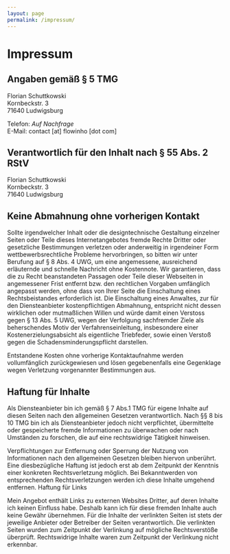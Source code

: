 ```yaml
---
layout: page
permalink: /impressum/
---
```

# Impressum
## Angaben gemäß § 5 TMG

Florian Schuttkowski   
Kornbeckstr. 3   
71640 Ludwigsburg


Telefon: *Auf Nachfrage*   
E-Mail: contact [at] flowinho [dot com]   

## Verantwortlich für den Inhalt nach § 55 Abs. 2 RStV

Florian Schuttkowski   
Kornbeckstr. 3   
71640 Ludwigsburg   

## Keine Abmahnung ohne vorherigen Kontakt

Sollte irgendwelcher Inhalt oder die designtechnische Gestaltung einzelner Seiten oder Teile dieses Internetangebotes fremde Rechte Dritter oder gesetzliche Bestimmungen verletzen oder anderweitig in irgendeiner Form wettbewerbsrechtliche Probleme hervorbringen, so bitten wir unter Berufung auf § 8 Abs. 4 UWG, um eine angemessene, ausreichend erläuternde und schnelle Nachricht ohne Kostennote. Wir garantieren, dass die zu Recht beanstandeten Passagen oder Teile dieser Webseiten in angemessener Frist entfernt bzw. den rechtlichen Vorgaben umfänglich angepasst werden, ohne dass von Ihrer Seite die Einschaltung eines Rechtsbeistandes erforderlich ist. Die Einschaltung eines Anwaltes, zur für den Diensteanbieter kostenpflichtigen Abmahnung, entspricht nicht dessen wirklichen oder mutmaßlichen Willen und würde damit einen Verstoss gegen § 13 Abs. 5 UWG, wegen der Verfolgung sachfremder Ziele als beherschendes Motiv der Verfahrenseinleitung, insbesondere einer Kostenerzielungsabsicht als eigentliche Triebfeder, sowie einen Verstoß gegen die Schadensminderungspflicht darstellen.

Entstandene Kosten ohne vorherige Kontaktaufnahme werden vollumfänglich zurückgewiesen und lösen gegebenenfalls eine Gegenklage wegen Verletzung vorgenannter Bestimmungen aus.

## Haftung für Inhalte

Als Diensteanbieter bin ich gemäß § 7 Abs.1 TMG für eigene Inhalte auf diesen Seiten nach den allgemeinen Gesetzen verantwortlich. Nach §§ 8 bis 10 TMG bin ich als Diensteanbieter jedoch nicht verpflichtet, übermittelte oder gespeicherte fremde Informationen zu überwachen oder nach Umständen zu forschen, die auf eine rechtswidrige Tätigkeit hinweisen.

Verpflichtungen zur Entfernung oder Sperrung der Nutzung von Informationen nach den allgemeinen Gesetzen bleiben hiervon unberührt. Eine diesbezügliche Haftung ist jedoch erst ab dem Zeitpunkt der Kenntnis einer konkreten Rechtsverletzung möglich. Bei Bekanntwerden von entsprechenden Rechtsverletzungen werden ich diese Inhalte umgehend entfernen.
Haftung für Links

Mein Angebot enthält Links zu externen Websites Dritter, auf deren Inhalte ich keinen Einfluss habe. Deshalb kann ich für diese fremden Inhalte auch keine Gewähr übernehmen. Für die Inhalte der verlinkten Seiten ist stets der jeweilige Anbieter oder Betreiber der Seiten verantwortlich. Die verlinkten Seiten wurden zum Zeitpunkt der Verlinkung auf mögliche Rechtsverstöße überprüft. Rechtswidrige Inhalte waren zum Zeitpunkt der Verlinkung nicht erkennbar.